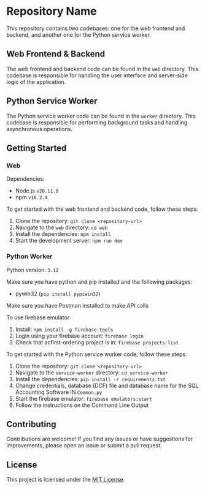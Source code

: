 # Repository Name

This repository contains two codebases: one for the web frontend and backend, and another one for the Python service worker.

## Web Frontend & Backend

The web frontend and backend code can be found in the `web` directory. This codebase is responsible for handling the user interface and server-side logic of the application.

## Python Service Worker

The Python service worker code can be found in the `worker` directory. This codebase is responsible for performing background tasks and handling asynchronous operations.

## Getting Started

### Web

Dependencies:

- Node.js `v20.11.0`
- npm `v10.2.4`

To get started with the web frontend and backend code, follow these steps:

1. Clone the repository: `git clone <repository-url>`
2. Navigate to the `web` directory: `cd web`
3. Install the dependencies: `npm install`
4. Start the development server: `npm run dev`

### Python Worker
Python version: `3.12`

Make sure you have python and pip installed and the following packages:
- pywin32 (`pip install pypiwin32`)

Make sure you have Postman installed to make API calls

To use firebase emulator:
1. Install: `npm install -g firebase-tools`
2. Login using your firebase account: `firebase login`
3. Check that acfirst-ordering project is in: `firebase projects:list`


To get started with the Python service worker code, follow these steps:

1. Clone the repository: `git clone <repository-url>`
2. Navigate to the `service-worker` directory: `cd service-worker`
3. Install the dependencies: `pip install -r requirements.txt`
4. Change credentials, database (DCF) file and database name for the SQL Accounting Software IN `Common.py`
4. Start the firebase emulator: `firebase emulators:start`
5. Follow the instructions on the Command Line Output


## Contributing

Contributions are welcome! If you find any issues or have suggestions for improvements, please open an issue or submit a pull request.

## License

This project is licensed under the [MIT License](LICENSE).
